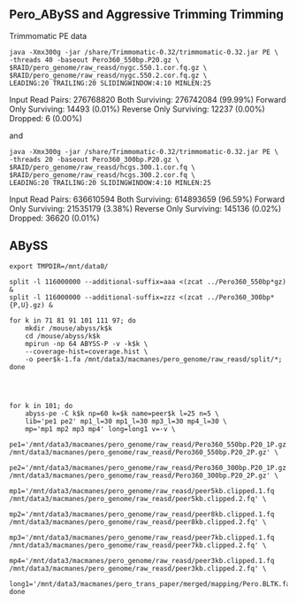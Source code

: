 Pero_ABySS and Aggressive Trimming Trimming
--

Trimmomatic PE data

    java -Xmx300g -jar /share/Trimmomatic-0.32/trimmomatic-0.32.jar PE \
    -threads 40 -baseout Pero360_550bp.P20.gz \
    $RAID/pero_genome/raw_reasd/nygc.550.1.cor.fq.gz \
    $RAID/pero_genome/raw_reasd/nygc.550.2.cor.fq.gz \
    LEADING:20 TRAILING:20 SLIDINGWINDOW:4:10 MINLEN:25
    
Input Read Pairs: 276768820 Both Surviving: 276742084 (99.99%) Forward Only Surviving: 14493 (0.01%) Reverse Only Surviving: 12237 (0.00%) Dropped: 6 (0.00%)
    
and 

    java -Xmx300g -jar /share/Trimmomatic-0.32/trimmomatic-0.32.jar PE \
    -threads 20 -baseout Pero360_300bp.P20.gz \
    $RAID/pero_genome/raw_reasd/hcgs.300.1.cor.fq \
    $RAID/pero_genome/raw_reasd/hcgs.300.2.cor.fq \
    LEADING:20 TRAILING:20 SLIDINGWINDOW:4:10 MINLEN:25


Input Read Pairs: 636610594 Both Surviving: 614893659 (96.59%) Forward Only Surviving: 21535179 (3.38%) Reverse Only Surviving: 145136 (0.02%) Dropped: 36620 (0.01%)

ABySS
--

	export TMPDIR=/mnt/data0/	

	split -l 116000000 --additional-suffix=aaa <(zcat ../Pero360_550bp*gz) &
	split -l 116000000 --additional-suffix=zzz <(zcat ../Pero360_300bp*{P,U}.gz) &

	for k in 71 81 91 101 111 97; do
		mkdir /mouse/abyss/k$k
		cd /mouse/abyss/k$k
		mpirun -np 64 ABYSS-P -v -k$k \
		--coverage-hist=coverage.hist \
		-o peer$k-1.fa /mnt/data3/macmanes/pero_genome/raw_reasd/split/*;
	done




	for k in 101; do
		abyss-pe -C k$k np=60 k=$k name=peer$k l=25 n=5 \
		lib='pe1 pe2' mp1_l=30 mp1_l=30 mp3_l=30 mp4_l=30 \
		mp='mp1 mp2 mp3 mp4' long=long1 v=-v \
		pe1='/mnt/data3/macmanes/pero_genome/raw_reasd/Pero360_550bp.P20_1P.gz /mnt/data3/macmanes/pero_genome/raw_reasd/Pero360_550bp.P20_2P.gz' \
		pe2='/mnt/data3/macmanes/pero_genome/raw_reasd/Pero360_300bp.P20_1P.gz /mnt/data3/macmanes/pero_genome/raw_reasd/Pero360_300bp.P20_2P.gz' \
		mp1='/mnt/data3/macmanes/pero_genome/raw_reasd/peer5kb.clipped.1.fq /mnt/data3/macmanes/pero_genome/raw_reasd/peer5kb.clipped.2.fq' \
		mp2='/mnt/data3/macmanes/pero_genome/raw_reasd/peer8kb.clipped.1.fq /mnt/data3/macmanes/pero_genome/raw_reasd/peer8kb.clipped.2.fq' \
		mp3='/mnt/data3/macmanes/pero_genome/raw_reasd/peer7kb.clipped.1.fq /mnt/data3/macmanes/pero_genome/raw_reasd/peer7kb.clipped.2.fq' \
		mp4='/mnt/data3/macmanes/pero_genome/raw_reasd/peer3kb.clipped.1.fq /mnt/data3/macmanes/pero_genome/raw_reasd/peer3kb.clipped.2.fq' \
		long1='/mnt/data3/macmanes/pero_trans_paper/merged/mapping/Pero.BLTK.fasta';
	done
		
		
		

